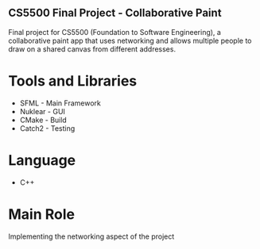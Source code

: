 ## CS5500 Final Project - Collaborative Paint
Final project for CS5500 (Foundation to Software Engineering), a collaborative paint app that uses networking and allows multiple people to draw on a shared canvas from different addresses.

# Tools and Libraries
- SFML - Main Framework
- Nuklear - GUI
- CMake - Build
- Catch2 - Testing

# Language
- C++

# Main Role
Implementing the networking aspect of the project


